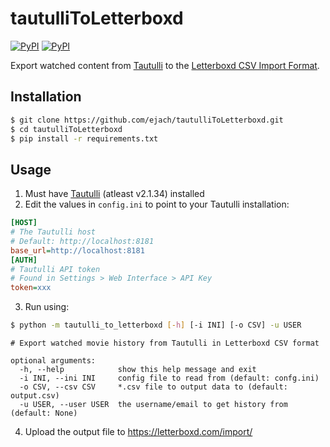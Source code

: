 # tautulliToLetterboxd

[![PyPI](https://img.shields.io/pypi/v/requests?logo=python&label=requests&style=flat-square&color=FFD43B)](https://pypi.org/project/requests/)
[![PyPI](https://img.shields.io/pypi/v/halo?logo=python&label=halo&style=flat-square&color=FFD43B)](https://pypi.org/project/halo/)


Export watched content from [Tautulli](https://github.com/tautulli/tautulli) to the [Letterboxd CSV Import Format](https://letterboxd.com/about/importing-data/).

## Installation
```bash
$ git clone https://github.com/ejach/tautulliToLetterboxd.git
$ cd tautulliToLetterboxd
$ pip install -r requirements.txt
```
## Usage
1. Must have [Tautulli](https://github.com/tautulli/tautulli) (atleast v2.1.34) installed
2. Edit the values in `config.ini` to point to your Tautulli installation:
```ini
[HOST]
# The Tautulli host
# Default: http://localhost:8181
base_url=http://localhost:8181
[AUTH]
# Tautulli API token
# Found in Settings > Web Interface > API Key
token=xxx
```
3. Run using:
```bash
$ python -m tautulli_to_letterboxd [-h] [-i INI] [-o CSV] -u USER
```
```
# Export watched movie history from Tautulli in Letterboxd CSV format

optional arguments:
  -h, --help            show this help message and exit
  -i INI, --ini INI     config file to read from (default: confg.ini)
  -o CSV, --csv CSV     *.csv file to output data to (default: output.csv)
  -u USER, --user USER  the username/email to get history from (default: None)

```
4. Upload the output file to https://letterboxd.com/import/
